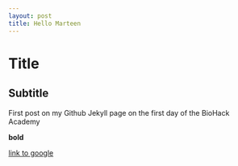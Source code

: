 ```yaml
---
layout: post
title: Hello Marteen
---
```


# Title

## Subtitle

First post on my Github Jekyll page on the first day of the BioHack Academy

**bold**

[link to google](www.google.com)

